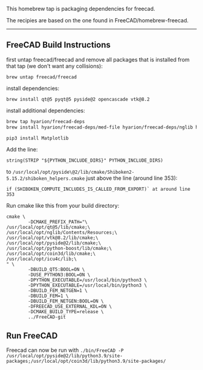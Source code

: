 This homebrew tap is packaging dependencies for freecad.

The recipies are based on the one found in FreeCAD/homebrew-freecad.

---
## FreeCAD Build Instructions

first untap freecad/freecad and remove all packages that is installed from that tap (we don't want any collisions):

`brew untap freecad/freecad`

install dependencies:

`brew install qt@5 pyqt@5 pyside@2 opencascade vtk@8.2`

install additional dependencies:

```bash
brew tap hyarion/freecad-deps
brew install hyarion/freecad-deps/med-file hyarion/freecad-deps/nglib hyarion/freecad-deps/pyside-tools@2

pip3 install Matplotlib
```

Add the line:

```
string(STRIP "${PYTHON_INCLUDE_DIRS}" PYTHON_INCLUDE_DIRS)
```
to `/usr/local/opt/pyside\@2/lib/cmake/Shiboken2-5.15.2/shiboken_helpers.cmake` just above the line (around line 353):

```
if (SHIBOKEN_COMPUTE_INCLUDES_IS_CALLED_FROM_EXPORT)` at around line 353
```

Run cmake like this from your build directory:

```
cmake \
        -DCMAKE_PREFIX_PATH="\
/usr/local/opt/qt@5/lib/cmake;\
/usr/local/opt/nglib/Contents/Resources;\
/usr/local/opt/vtk@8.2/lib/cmake;\
/usr/local/opt/pyside@2/lib/cmake;\
/usr/local/opt/python-boost/lib/cmake;\
/usr/local/opt/coin3d/lib/cmake;\
/usr/local/opt/icu4c/lib;\
" \
        -DBUILD_QT5:BOOL=ON \
        -DUSE_PYTHON3:BOOL=ON \
        -DPYTHON_EXECUTABLE=/usr/local/bin/python3 \
        -DPYTHON_EXECUTABLE=/usr/local/bin/python3 \
        -DBUILD_FEM_NETGEN=1 \
        -DBUILD_FEM=1 \
        -DBUILD_FEM_NETGEN:BOOL=ON \
        -DFREECAD_USE_EXTERNAL_KDL=ON \
        -DCMAKE_BUILD_TYPE=release \
        ../FreeCAD-git
```

## Run FreeCAD
Freecad can now be run with `./bin/FreeCAD -P /usr/local/opt/pyside@2/lib/python3.9/site-packages;/usr/local/opt/coin3d/lib/python3.9/site-packages/`
